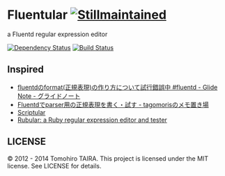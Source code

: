 Fluentular [![Stillmaintained](http://stillmaintained.com/Tomohiro/fluentular.png)](http://stillmaintained.com/Tomohiro/fluentular)
================================================================================

a Fluentd regular expression editor

[![Dependency Status](https://gemnasium.com/Tomohiro/fluentular.png)](https://gemnasium.com/Tomohiro/fluentular)
[![Build Status](https://travis-ci.org/Tomohiro/fluentular.svg?branch=master)](https://travis-ci.org/Tomohiro/fluentular)


Inspired
-------------------------------------------------------------------------------

- [fluentdのformat(正規表現)の作り方について試行錯誤中 #fluentd - Glide Note - グライドノート](http://blog.glidenote.com/blog/2012/07/15/fluentd-regex-debug/)
- [Fluentdでparser用の正規表現を書く・試す - tagomorisのメモ置き場](http://d.hatena.ne.jp/tagomoris/20120715/1342368392)
- [Scriptular](http://scriptular.com/)
- [Rubular: a Ruby regular expression editor and tester](http://rubular.com/)


LICENSE
--------------------------------------------------------------------------------

&copy; 2012 - 2014 Tomohiro TAIRA.
This project is licensed under the MIT license.
See LICENSE for details.
